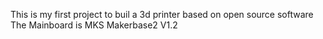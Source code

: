 This is my first project to buil a 3d printer based on open source software
The Mainboard is MKS Makerbase2 V1.2
